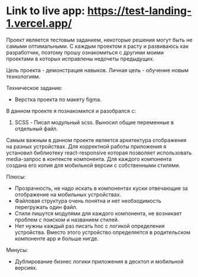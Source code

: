 # Link to live app: https://test-landing-1.vercel.app/

Проект является тестовым заданием, некоторые решения могут быть не самыми оптимальными. С каждым проектом я расту и развиваюсь как разработчик, поэтому прошу ознакомиться с другими моими проектами в которых исправлены недочеты предыдущих.

Цель проекта - демонстрация навыков. Личная цель - обучение новым технологиям.

Техническое задание:
* Верстка проекта по макету figma.

В данном проекте я познакомился и разобрался с:
1. SCSS - Писал модульный scss. Выносил общие переменные в отдельный файл.

Самым важным в данном проекте является архитектура отображения на разных устройствах. Для корректной работы приложения я установил библиотеку react-responsive которая позволяет использовать media-запрос в контексте компонента. Для каждого компонента создана его копия для мобильной версии с собственными стилями.

Плюсы:
* Прозрачность, не надо искать в компонентах куски отвечающие за отображение на мобильных устройствах.
* Файловая структура очень понятна и нет необходимость перегружать один файл.
* Стили пишутся модулями для каждого компонента, не возникает проблем с поиском и названием стилей.
* Нет нужны каждый раз писать hoc с логикой определения устройства. Вместо этого устройство определяется в родительском компоненте app и больше нигде.
  
Минусы:
* Дублирование бизнес логики приложения в десктоп и мобильной версиях. 
